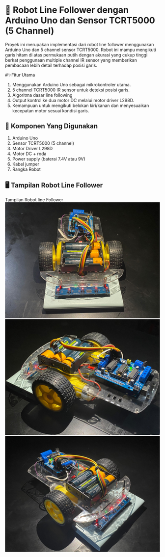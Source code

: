 # 🤖 Robot Line Follower dengan Arduino Uno dan Sensor TCRT5000 (5 Channel) 
Proyek ini merupakan implementasi dari robot line follower menggunakan Arduino Uno dan 5 channel sensor TCRT5000. Robot ini mampu mengikuti garis hitam di atas permukaan putih dengan akurasi yang cukup tinggi berkat penggunaan multiple channel IR sensor yang memberikan pembacaan lebih detail terhadap posisi garis.

#✨Fitur Utama 
1. Menggunakan Arduino Uno sebagai mikrokontroler utama.
2. 5 channel TCRT5000 IR sensor untuk deteksi posisi garis.
3. Algoritma dasar line following
4. Output kontrol ke dua motor DC melalui motor driver L298D.
5. Kemampuan untuk mengikuti belokan kiri/kanan dan menyesuaikan kecepatan motor sesuai kondisi garis. 

## 🧰 Komponen Yang Digunakan 
1. Arduino Uno
2. Sensor TCRT5000 (5 channel)
3. Motor Driver L298D
4. Motor DC + roda
5. Power supply (baterai 7.4V atau 9V)
6. Kabel jumper
7. Rangka Robot

## 🖥️ Tampilan Robot Line Follower 
Tampilan Robot line Follower
![Tampilan Utama](assets/tampilan1.jpg)
![Tampilan Utama](assets/tampilan2.jpg)
![Tampilan Utama](assets/tampilan3.jpg)
